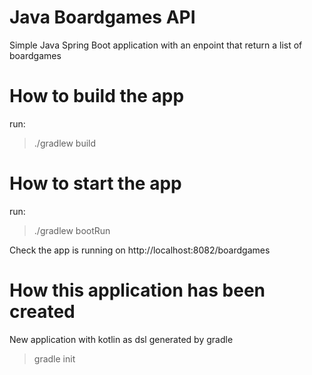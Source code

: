 # Java Boardgames API

Simple Java Spring Boot application with an enpoint that return a list of boardgames

# How to build the app
run:
> ./gradlew build

# How to start the app
run:
> ./gradlew bootRun

Check the app is running on http://localhost:8082/boardgames

# How this application has been created
New application with kotlin as dsl generated by gradle
> gradle init